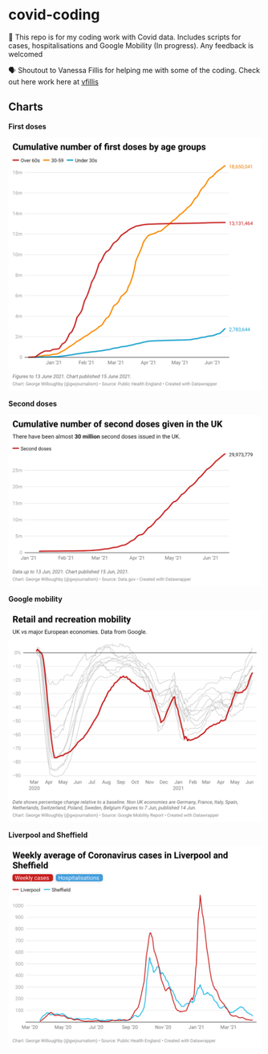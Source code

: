 # covid-coding

📂 This repo is for my coding work with Covid data. Includes scripts for cases, hospitalisations and Google Mobility (In progress). Any feedback is welcomed

🗣 Shoutout to Vanessa Fillis for helping me with some of the coding. Check out here work here at [vfillis](https://github.com/vfillis)
<br>

## Charts

**First doses**

<img src="/scripts/First doses/first-dose-cumulative.png">

**Second doses**

<img src="/scripts/Second dose/cumulative-second-dose.png">

**Google mobility**

<img src="/scripts/Google mobility/google-mobility.png">

**Liverpool and Sheffield**

<img src="/scripts/Liverpool and Sheffield/liv-shef-cases.png">
